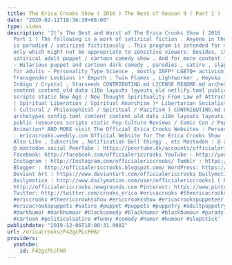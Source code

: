 ```yaml
---
title: The Erica Crooks Show ( 2016 ) The Best of Season 9 ( Part 1 )
date: "2020-02-11T18:36:30+08:00"
type: video
description: 'It’s The Best and Worst of The Erica Crooks Show ( 2016 ) Season 9 (
  Part 1 ) The following is a work of satirical fiction . Anyone in the public eye
  is parodied / satirized fictitiously . This program is intended for mature audiences
  only which might not be appropriate to sensitive viewers. Besides, it''s only a
  satirical adult puppet / cartoon comedy show . And for more content from Erica Crooks
  - Hilarious puppet and cartoon dark comedy , parodies , satire , slapstick humor
  for adults - Personality Type Science , mostly INFP* LGBTQ+ activism ( Especially
  Transgender Lesbians )* Empath : Twin Flames , Lightworker , Heyoka , Old Soul ,
  Indigo / Crystal , Starseeds CONTRIBUTING.md LICENSE README.md archetypes config.toml
  content content_old data i18n layouts layouts_old netlify.toml public resources
  scripts static New Age / New Thought Spirituality From Law of Attraction to 5D Earth
  ( Spiritual Liberation / Spiritual Anarchism )* Libertarian Socialist Anarchism
  ( Cultural / Philosophical / Spiritual / Pacifism ) CONTRIBUTING.md LICENSE README.md
  archetypes config.toml content content_old data i18n layouts layouts_old netlify.toml
  public resources scripts static Pop Culture Reviews / Comic Con / Puppets and Cartoon
  Animation* AND MORE visit The Official Erica Crooks Websites : Personal Website
  : ericacrooks.weebly.com Official Website for The Erica Crooks Show : officialericcrooks.weebly.com
  Also Like , Subscribe , Notification Bell thingy , etc Mastodon : @ officialericcrooks
  @ mastodon.social PeerTube : https://peertube.dk/accounts/officialericcrooks/video-channels
  Facebook: http://facebook.com/officialericcrooks YouTube : http://youtube.com/user/officialericcrooks
  Instagram : http://Instagram.com/officialericcrooks/ Tumblr : https://officialericcrooks.tumblr.com/
  Blogger : http://officialericcrooks.blogspot.com/ WordPress: https://officialericcrooks.wordpress.com
  Deviant Art : https://www.deviantart.com/officialericcrooks Dailymotion : http://www.dailymotion.com/user/officialericcrooks
  Dailymotion : http://www.dailymotion.com/user/officialericcrooks1 ( backup ) Newgrounds:
  http://officialericcrooks.newgrounds.com Pinterest: https://www.pinterest.com/officialec1/
  Twitter: http://twitter.com/crooks_erica #ericacrooks #theericacrooksshow #ericacrooksshow
  #ericcrooks #theericcrooksshow #ericcrooksshow #ericacrookspuppeteer #ericacrookspuppet
  #ericacrookspuppets #satire #puppet #puppets #puppetry #adultpuppetry #darkcomedy
  #darkhumor #darkhumour #blackcomedy #blackhumor #blackhumour #parody #parodies #cartoons
  #cartoon #politicalsatire #funny #comedy #humor #humour #slapstick'
publishdate: "2019-12-06T18:00:31.000Z"
url: /ericacrooks/F42gcPLcFH8/
providers:
  youtube:
    id: F42gcPLcFH8
---
```

